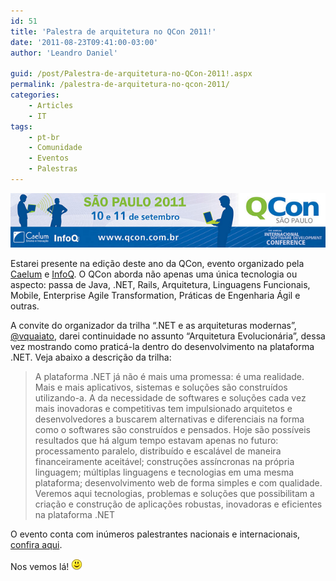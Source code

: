 ```yaml
---
id: 51
title: 'Palestra de arquitetura no QCon 2011!'
date: '2011-08-23T09:41:00-03:00'
author: 'Leandro Daniel'

guid: /post/Palestra-de-arquitetura-no-QCon-2011!.aspx
permalink: /palestra-de-arquitetura-no-qcon-2011/
categories:
    - Articles
    - IT
tags:
    - pt-br
    - Comunidade
    - Eventos
    - Palestras
---
```


[![](/assets/pics/qcon2011banner.png)](http://qconsp.com/)

Estarei presente na edição deste ano da QCon, evento organizado pela [Caelum](http://www.caelum.com.br) e [InfoQ](http://www.infoq.com/br/). O QCon aborda não apenas uma única tecnologia ou aspecto: passa de Java, .NET, Rails, Arquitetura, Linguagens Funcionais, Mobile, Enterprise Agile Transformation, Práticas de Engenharia Ágil e outras.

A convite do organizador da trilha “.NET e as arquiteturas modernas”, [@vquaiato](http://twitter.com/vquaiato), darei continuidade no assunto “Arquitetura Evolucionária”, dessa vez mostrando como praticá-la dentro do desenvolvimento na plataforma .NET. Veja abaixo a descrição da trilha:

> A plataforma .NET já não é mais uma promessa: é uma realidade. Mais e mais aplicativos, sistemas e soluções são construídos utilizando-a. A da necessidade de softwares e soluções cada vez mais inovadoras e competitivas tem impulsionado arquitetos e desenvolvedores a buscarem alternativas e diferenciais na forma como o softwares são construídos e pensados. Hoje são possíveis resultados que há algum tempo estavam apenas no futuro: processamento paralelo, distribuído e escalável de maneira financeiramente aceitável; construções assíncronas na própria linguagem; múltiplas linguagens e tecnologias em uma mesma plataforma; desenvolvimento web de forma simples e com qualidade. Veremos aqui tecnologias, problemas e soluções que possibilitam a criação e construção de aplicações robustas, inovadoras e eficientes na plataforma .NET

O evento conta com inúmeros palestrantes nacionais e internacionais, [confira aqui](http://qconsp.com/palestrantes).

Nos vemos lá! ![Smile](/assets/editors/tiny_mce_3_3_9_2/plugins/emotions/img/smiley-smile.gif "Smile")

